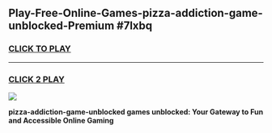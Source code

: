
## Play-Free-Online-Games-pizza-addiction-game-unblocked-Premium #7lxbq
<h3>
<a href="https://premium.freeplayer.one?title=pizza-addiction-game-unblocked&ref=8M">CLICK TO PLAY</a></h3>
<hr>

<h3>
<a href="https://premium.freeplayer.one?title=pizza-addiction-game-unblocked&ref=8M">CLICK 2 PLAY</a>
  
</h3>

<a href="https://premium.freeplayer.one?title=pizza-addiction-game-unblocked&ref=8M"><img src="https://clearcache.store/games.png"></a>


**pizza-addiction-game-unblocked games unblocked: Your Gateway to Fun and Accessible Online Gaming**
